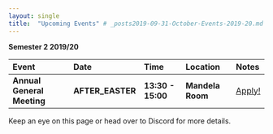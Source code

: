 ```yaml
---
layout: single
title:  "Upcoming Events" # _posts2019-09-31-October-Events-2019-20.md 
---
```

__Semester 2 2019/20__

| Event | Date | Time | Location | Notes
|:-----------------|:----------|:-----------|:-----------|:-----------|
| __Annual General Meeting__ | __AFTER_EASTER__ | __13:30 - 15:00__ | __Mandela Room__ | [Apply!](https://forms.gle/k6aWphzLyqCpzF4K7) |

Keep an eye on this page or head over to Discord for more details.
